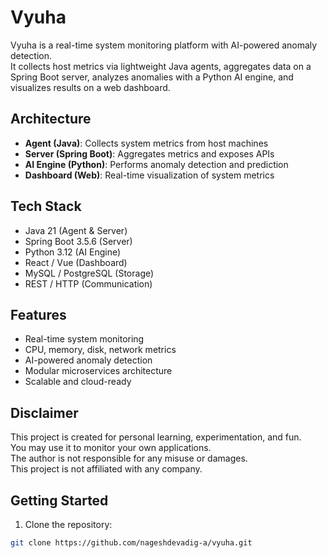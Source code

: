 # Vyuha

Vyuha is a real-time system monitoring platform with AI-powered anomaly detection.  
It collects host metrics via lightweight Java agents, aggregates data on a Spring Boot server, analyzes anomalies with a Python AI engine, and visualizes results on a web dashboard.

## Architecture

- **Agent (Java)**: Collects system metrics from host machines
- **Server (Spring Boot)**: Aggregates metrics and exposes APIs
- **AI Engine (Python)**: Performs anomaly detection and prediction
- **Dashboard (Web)**: Real-time visualization of system metrics

## Tech Stack

- Java 21 (Agent & Server)
- Spring Boot 3.5.6 (Server)
- Python 3.12 (AI Engine)
- React / Vue (Dashboard)
- MySQL / PostgreSQL (Storage)
- REST / HTTP (Communication)

## Features

- Real-time system monitoring
- CPU, memory, disk, network metrics
- AI-powered anomaly detection
- Modular microservices architecture
- Scalable and cloud-ready

## Disclaimer

This project is created for personal learning, experimentation, and fun.  
You may use it to monitor your own applications.  
The author is not responsible for any misuse or damages.  
This project is not affiliated with any company.

## Getting Started

1. Clone the repository:

```bash
git clone https://github.com/nageshdevadig-a/vyuha.git
